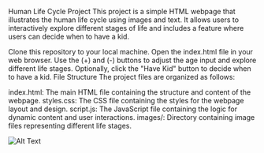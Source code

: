 Human Life Cycle Project
This project is a simple HTML webpage that illustrates the human life cycle using images and text. It allows users to interactively explore different stages of life and includes a feature where users can decide when to have a kid.

Clone this repository to your local machine.
Open the index.html file in your web browser.
Use the (+) and (-) buttons to adjust the age input and explore different life stages.
Optionally, click the "Have Kid" button to decide when to have a kid.
File Structure
The project files are organized as follows:

index.html: The main HTML file containing the structure and content of the webpage.
styles.css: The CSS file containing the styles for the webpage layout and design.
script.js: The JavaScript file containing the logic for dynamic content and user interactions.
images/: Directory containing image files representing different life stages.

![Alt Text]([relative/path/to/image.png](https://github.com/MGWilllin/public_Human_Life_HTML_CSS_JAVASCRIPT/blob/0d19c8e43297ad95b1313d07e6367e59e0346285/Demo/AgeForKid.PNG)https://github.com/MGWilllin/public_Human_Life_HTML_CSS_JAVASCRIPT/blob/0d19c8e43297ad95b1313d07e6367e59e0346285/Demo/AgeForKid.PNG)

